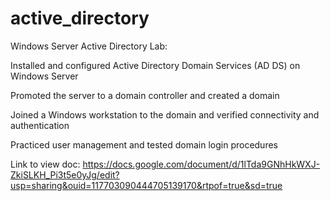 # active_directory
Windows Server Active Directory Lab:

Installed and configured Active Directory Domain Services (AD DS) on Windows Server

Promoted the server to a domain controller and created a domain

Joined a Windows workstation to the domain and verified connectivity and authentication

Practiced user management and tested domain login procedures

Link to view doc: https://docs.google.com/document/d/1lTda9GNhHkWXJ-ZkiSLKH_Pi3t5e0yJg/edit?usp=sharing&ouid=117703090444705139170&rtpof=true&sd=true
